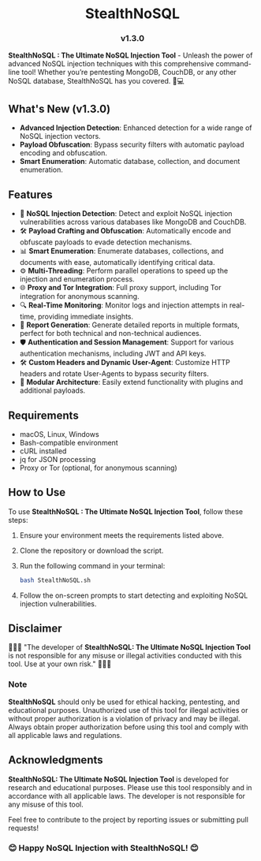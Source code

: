 <h1 align="center">StealthNoSQL</h1>
<h3 align="center">v1.3.0</h3>

**StealthNoSQL : The Ultimate NoSQL Injection Tool** - Unleash the power of advanced NoSQL injection techniques with this comprehensive command-line tool! Whether you’re pentesting MongoDB, CouchDB, or any other NoSQL database, StealthNoSQL has you covered. 🚀💻

## What's New (v1.3.0)

- **Advanced Injection Detection**: Enhanced detection for a wide range of NoSQL injection vectors.
- **Payload Obfuscation**: Bypass security filters with automatic payload encoding and obfuscation.
- **Smart Enumeration**: Automatic database, collection, and document enumeration.

## Features

- 💉 **NoSQL Injection Detection**: Detect and exploit NoSQL injection vulnerabilities across various databases like MongoDB and CouchDB.
- 🛠️ **Payload Crafting and Obfuscation**: Automatically encode and obfuscate payloads to evade detection mechanisms.
- 📊 **Smart Enumeration**: Enumerate databases, collections, and documents with ease, automatically identifying critical data.
- ⚙️ **Multi-Threading**: Perform parallel operations to speed up the injection and enumeration process.
- 🌐 **Proxy and Tor Integration**: Full proxy support, including Tor integration for anonymous scanning.
- 🔍 **Real-Time Monitoring**: Monitor logs and injection attempts in real-time, providing immediate insights.
- 📄 **Report Generation**: Generate detailed reports in multiple formats, perfect for both technical and non-technical audiences.
- 🛡️ **Authentication and Session Management**: Support for various authentication mechanisms, including JWT and API keys.
- 🛠️ **Custom Headers and Dynamic User-Agent**: Customize HTTP headers and rotate User-Agents to bypass security filters.
- 🧩 **Modular Architecture**: Easily extend functionality with plugins and additional payloads.

## Requirements

- macOS, Linux, Windows
- Bash-compatible environment
- cURL installed
- jq for JSON processing
- Proxy or Tor (optional, for anonymous scanning)

## How to Use

To use **StealthNoSQL : The Ultimate NoSQL Injection Tool**, follow these steps:

1. Ensure your environment meets the requirements listed above.
2. Clone the repository or download the script.
3. Run the following command in your terminal:

   ```bash
   bash StealthNoSQL.sh
   ```

4. Follow the on-screen prompts to start detecting and exploiting NoSQL injection vulnerabilities.

## Disclaimer

🌟🌟🌟 "The developer of **StealthNoSQL: The Ultimate NoSQL Injection Tool** is not responsible for any misuse or illegal activities conducted with this tool. Use at your own risk." 🌟🌟🌟

### Note

**StealthNoSQL** should only be used for ethical hacking, pentesting, and educational purposes. Unauthorized use of this tool for illegal activities or without proper authorization is a violation of privacy and may be illegal. Always obtain proper authorization before using this tool and comply with all applicable laws and regulations.

## Acknowledgments

**StealthNoSQL: The Ultimate NoSQL Injection Tool** is developed for research and educational purposes. Please use this tool responsibly and in accordance with all applicable laws. The developer is not responsible for any misuse of this tool.

Feel free to contribute to the project by reporting issues or submitting pull requests!

### 😊 Happy NoSQL Injection with StealthNoSQL! 😊
